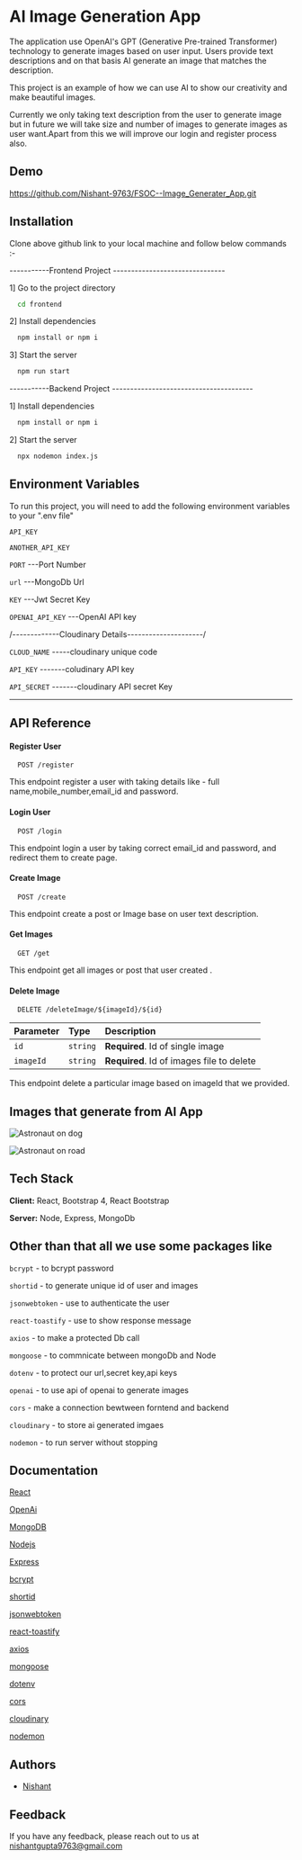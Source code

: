
# AI Image Generation App


The application use OpenAI's GPT (Generative Pre-trained Transformer) technology to generate images based on user input. Users provide text descriptions and on that basis AI generate an image that matches the description.

This project is an example of how we can use AI to show our creativity and make beautiful images.

Currently we only taking text description from the user to generate image but in future we will take size and number of images to generate images as user want.Apart from this we will improve our login and register process also.





## Demo
https://github.com/Nishant-9763/FSOC--Image_Generater_App.git


## Installation

Clone above github link to your local machine and follow below commands :-

-----------Frontend Project -------------------------------

1]  Go to the project directory

```bash
  cd frontend
```

2] Install dependencies

```bash
  npm install or npm i
```

3] Start the server

```bash
  npm run start
```

-----------Backend Project ---------------------------------------

1] Install dependencies

```bash
  npm install or npm i
```

2] Start the server

```bash
  npx nodemon index.js
```

    
## Environment Variables

To run this project, you will need to add the following environment variables to  your ".env file"

`API_KEY`

`ANOTHER_API_KEY`

`PORT` ---Port Number

`url` ---MongoDb Url

`KEY`  ---Jwt Secret Key

`OPENAI_API_KEY` ---OpenAI API key

/-------------Cloudinary Details---------------------/ 

`CLOUD_NAME`    -----cloudinary unique code      

`API_KEY`    -------coludinary API key

`API_SECRET`   -------cloudinary API secret Key

---------------------------------------------------------
## API Reference

#### Register User

```http
  POST /register
```
This endpoint register a user with taking details like  - full name,mobile_number,email_id and password.

#### Login User
```http
  POST /login
```
 This endpoint login a user by taking correct email_id and password, and redirect them to create page.


#### Create Image
```http
  POST /create
```
 This endpoint create a post or Image base on user text description.

#### Get Images

```http
  GET /get
```

 This endpoint get all images or post that user created .

#### Delete Image
```http
  DELETE /deleteImage/${imageId}/${id}
```

| Parameter | Type     | Description                       |
| :-------- | :------- | :-------------------------------- |
|`id`       | `string` | **Required**. Id of single image  |
| `imageId` | `string` | **Required**. Id of images file to delete |

 This endpoint delete a particular image based on imageId that we provided.


## Images that generate from AI App 

![Astronaut on dog](https://res.cloudinary.com/ddraawvgd/image/upload/v1681464814/1681464812334.png)

![Astronaut on road](https://res.cloudinary.com/ddraawvgd/image/upload/v1681465018/1681465016237.png)


## Tech Stack

**Client:** React, Bootstrap 4, React Bootstrap

**Server:** Node, Express, MongoDb 


## Other than that all we use some packages like 

`bcrypt` - to bcrypt password 


`shortid` - to generate unique id of user and images


`jsonwebtoken` - use to authenticate the user


`react-toastify` - use to show response message


`axios` - to make a protected Db call


`mongoose` - to commnicate between mongoDb and Node


`dotenv` - to protect our url,secret key,api keys

`openai` - to use api of openai to generate images

`cors` - make a connection bewtween forntend and backend

`cloudinary` - to store ai generated imgaes 

`nodemon` - to run server without stopping




## Documentation

[React](https://react.dev/)

[OpenAi](https://platform.openai.com/docs/guides/images)

[MongoDB](https://www.mongodb.com/docs/)

[Nodejs](https://nodejs.org/en/docs)

[Express](https://expressjs.com/en/api.html#express)

[bcrypt](https://www.npmjs.com/package/bcrypt)

[shortid](https://www.npmjs.com/package/shortid)

[jsonwebtoken](https://www.npmjs.com/package/jsonwebtoken)

[react-toastify](https://www.npmjs.com/package/react-toastify)

[axios](https://www.npmjs.com/package/axios)

[mongoose](https://mongoosejs.com/docs/documents.html)

[dotenv](https://www.npmjs.com/package/dotenv)

[cors](https://www.npmjs.com/package/cors)

[cloudinary](https://cloudinary.com/documentation)

[nodemon](https://www.npmjs.com/package/nodemon)



## Authors

- [Nishant](https://github.com/Nishant-9763)


## Feedback

If you have any feedback, please reach out to us at nishantgupta9763@gmail.com

